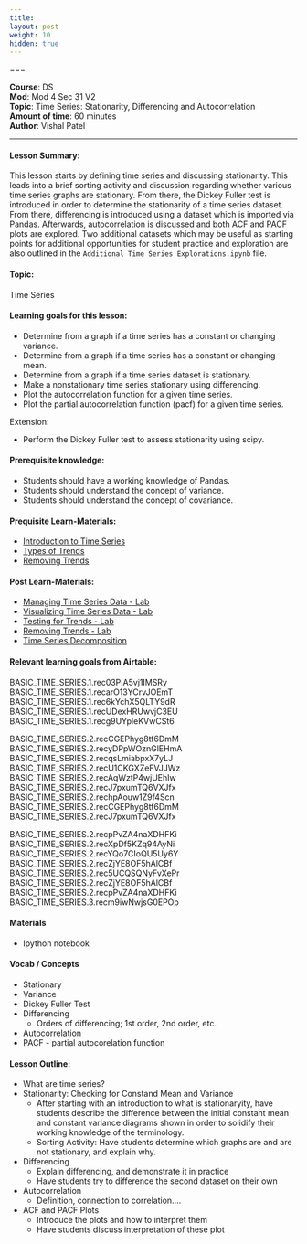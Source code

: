 ```yaml
---
title: 
layout: post
weight: 10
hidden: true
---
```


===


**Course**: DS   <br/>
**Mod**: Mod 4 Sec 31 V2         <br/>
**Topic**: Time Series: Stationarity, Differencing and Autocorrelation  <br/>
**Amount of time**: 60 minutes <br/>
**Author**: Vishal Patel 


***

#### Lesson Summary:

This lesson starts by defining time series and discussing stationarity. This leads into a brief sorting activity and discussion regarding whether various time series graphs are stationary.  From there, the Dickey Fuller test is introduced in order to determine the stationarity of a time series dataset. From there, differencing is introduced using a dataset which is imported via Pandas. Afterwards, autocorrelation is discussed and both ACF and PACF plots are explored. Two additional datasets which may be useful as starting points for additional opportunities for student practice and exploration are also outlined in the `Additional Time Series Explorations.ipynb` file.

#### Topic:

Time Series

#### Learning goals for this lesson:

* Determine from a graph if a time series has a constant or changing variance.
* Determine from a graph if a time series has a constant or changing mean.
* Determine from a graph if a time series dataset is stationary.
* Make a nonstationary time series stationary using differencing.
* Plot the autocorrelation function for a given time series.
* Plot the partial autocorrelation function (pacf) for a given time series.

Extension:

* Perform the Dickey Fuller test to assess stationarity using scipy.

#### Prerequisite knowledge:

* Students should have a working knowledge of Pandas.
* Students should understand the concept of variance.
* Students should understand the concept of covariance.

#### Prequisite Learn-Materials:

* [Introduction to Time Series](https://github.com/learn-co-curriculum/dsc-introduction-to-time-series)
* [Types of Trends](https://github.com/learn-co-curriculum/dsc-types-of-trends)
* [Removing Trends](https://github.com/learn-co-curriculum/dsc-removing-trends)

#### Post Learn-Materials:

* [Managing Time Series Data - Lab](https://github.com/learn-co-curriculum/dsc-managing-time-series-data-lab)
* [Visualizing Time Series Data - Lab](https://github.com/learn-co-curriculum/dsc-visualizing-time-series-data-lab)
* [Testing for Trends - Lab](https://github.com/learn-co-curriculum/dsc-testing-for-trends-lab)
* [Removing Trends - Lab](https://github.com/learn-co-curriculum/dsc-removing-trends-lab)
* [Time Series Decomposition](https://github.com/learn-co-curriculum/dsc-time-series-decomposition)

#### Relevant learning goals from Airtable: 

BASIC_TIME_SERIES.1.rec03PIA5vj1IMSRy
BASIC_TIME_SERIES.1.recarO13YCrvJOEmT
BASIC_TIME_SERIES.1.rec6kYchX5QLTY9dR
BASIC_TIME_SERIES.1.recUDexHRUwvjC3EU
BASIC_TIME_SERIES.1.recg9UYpleKVwCSt6 

BASIC_TIME_SERIES.2.recCGEPhyg8tf6DmM
BASIC_TIME_SERIES.2.recyDPpWOznGlEHmA
BASIC_TIME_SERIES.2.recqsLmiabpxX7yLJ
BASIC_TIME_SERIES.2.recU1CKGXZeFVJJWz
BASIC_TIME_SERIES.2.recAqWztP4wjUEhIw
BASIC_TIME_SERIES.2.recJ7pxumTQ6VXJfx
BASIC_TIME_SERIES.2.rechpAouw1Z9f4Scn
BASIC_TIME_SERIES.2.recCGEPhyg8tf6DmM
BASIC_TIME_SERIES.2.recJ7pxumTQ6VXJfx

BASIC_TIME_SERIES.2.recpPvZA4naXDHFKi 
BASIC_TIME_SERIES.2.recXpDf5KZq94AyNi
BASIC_TIME_SERIES.2.recYQo7CIoQU5Uy6Y 
BASIC_TIME_SERIES.2.recZjYE8OF5hAlCBf
BASIC_TIME_SERIES.2.rec5UCQSQNyFvXePr
BASIC_TIME_SERIES.2.recZjYE8OF5hAlCBf 
BASIC_TIME_SERIES.2.recpPvZA4naXDHFKi
BASIC_TIME_SERIES.3.recm9iwNwjsG0EPOp

#### Materials

* Ipython notebook

#### Vocab / Concepts 

* Stationary
* Variance
* Dickey Fuller Test
* Differencing
	* Orders of differencing; 1st order, 2nd order, etc.
* Autocorrelation
* PACF - partial autocorelation function

#### Lesson Outline:

* What are time series?
* Stationarity: Checking for Constand Mean and Variance
	* After starting with an introduction to what is stationaryity, have students describe the difference between the initial constant mean and constant variance diagrams shown in order to solidify their working knowledge of the terminology.
	* Sorting Activity: Have students determine which graphs are and are not stationary, and explain why.
* Differencing
	* Explain differencing, and demonstrate it in practice
	* Have students try to difference the second dataset on their own
* Autocorrelation
	* Definition, connection to correlation....
* ACF and PACF Plots
	* Introduce the plots and how to interpret them
	* Have students discuss interpretation of these plot
